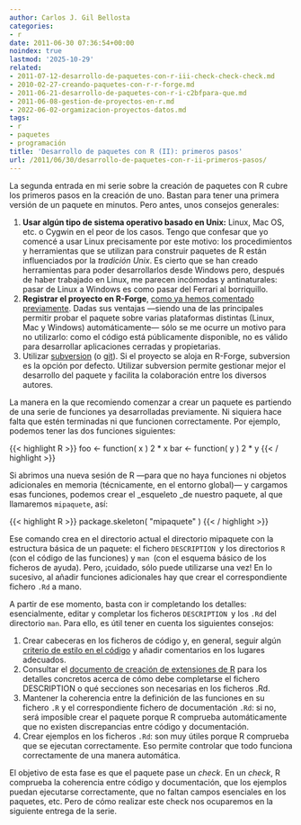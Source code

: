 ```yaml
---
author: Carlos J. Gil Bellosta
categories:
- r
date: 2011-06-30 07:36:54+00:00
noindex: true
lastmod: '2025-10-29'
related:
- 2011-07-12-desarrollo-de-paquetes-con-r-iii-check-check-check.md
- 2010-02-27-creando-paquetes-con-r-r-forge.md
- 2011-06-21-desarrollo-de-paquetes-con-r-i-c2bfpara-que.md
- 2011-06-08-gestion-de-proyectos-en-r.md
- 2022-06-02-orgamizacion-proyectos-datos.md
tags:
- r
- paquetes
- programación
title: 'Desarrollo de paquetes con R (II): primeros pasos'
url: /2011/06/30/desarrollo-de-paquetes-con-r-ii-primeros-pasos/
---
```


La segunda entrada en mi serie sobre la creación de paquetes con R cubre los primeros pasos en la creación de uno. Bastan para tener una primera versión de un paquete en minutos. Pero antes, unos consejos generales:

1. **Usar algún tipo de sistema operativo basado en Unix:** Linux, Mac OS, etc. o Cygwin en el peor de los casos. Tengo que confesar que yo comencé a usar Linux precisamente por este motivo: los procedimientos y herramientas que se utilizan para construir paquetes de R están influenciados por la _tradición Unix_. Es cierto que se han creado herramientas para poder desarrollarlos desde Windows pero, después de haber trabajado en Linux, me parecen incómodas y antinaturales: pasar de Linux a Windows es como pasar del Ferrari al borriquillo.
2. **Registrar el proyecto en R-Forge**, [como ya hemos comentado previamente](https://datanalytics.com/2010/02/27/creando-paquetes-con-r-r-forge/). Dadas sus ventajas —siendo una de las principales permitir probar el paquete sobre varias plataformas distintas (Linux, Mac y Windows) automáticamente— sólo se me ocurre un motivo para no utilizarlo: como el código está públicamente disponible, no es válido para desarrollar aplicaciones cerradas y propietarias.
3. Utilizar [subversion](https://datanalytics.com/2011/06/13/minitutorial-de-subversion/) (o [git](http://git-scm.com/)). Si el proyecto se aloja en R-Forge, subversion es la opción por defecto. Utilizar subversion permite gestionar mejor el desarrollo del paquete y facilita la colaboración entre los diversos autores.

La manera en la que recomiendo comenzar a crear un paquete es partiendo de una serie de funciones ya desarrolladas previamente. Ni siquiera hace falta que estén terminadas ni que funcionen correctamente. Por ejemplo, podemos tener las dos funciones siguientes:

{{< highlight R >}}
foo <- function( x ) 2 * x
bar <- function( y ) 2 * y
{{< / highlight >}}

Si abrimos una nueva sesión de R —para que no haya funciones ni objetos adicionales en memoria (técnicamente, en el entorno global)— y cargamos esas funciones, podemos crear el _esqueleto _de nuestro paquete, al que llamaremos `mipaquete`, así:

{{< highlight R >}}
package.skeleton( "mipaquete" )
{{< / highlight >}}

Ese comando crea en el directorio actual el directorio mipaquete con la estructura básica de un paquete: el fichero `DESCRIPTION `y los directorios `R `(con el código de las funciones) y `man `(con el esquema básico de los ficheros de ayuda). Pero, ¡cuidado, sólo puede utilizarse una vez! En lo sucesivo, al añadir funciones adicionales hay que crear el correspondiente fichero `.Rd` a mano.

A partir de ese momento, basta con ir completando los detalles: esencialmente, editar y completar los ficheros `DESCRIPTION `y los `.Rd` del directorio `man`. Para ello, es útil tener en cuenta los siguientes consejos:

1. Crear cabeceras en los ficheros de código y, en general, seguir algún [criterio de estilo en el código](http://www.datanalytics.com/guia_estilo_r.html) y añadir comentarios en los lugares adecuados.
2. Consultar el [documento de creación de extensiones de R](http://cran.r-project.org/doc/manuals/R-exts.pdf) para los detalles concretos acerca de cómo debe completarse el fichero DESCRIPTION o qué secciones son necesarias en los ficheros .Rd.
3. Mantener la coherencia entre la definición de las funciones en su fichero `.R` y el correspondiente fichero de documentación `.Rd`: si no, será imposible crear el paquete porque R comprueba automáticamente que no existen discrepancias entre código y documentación.
4. Crear ejemplos en los ficheros `.Rd`: son muy útiles porque R comprueba que se ejecutan correctamente. Eso permite controlar que todo funciona correctamente de una manera automática.

El objetivo de esta fase es que el paquete pase un _check_. En un _check_, R comprueba la coherencia entre código y documentación, que los ejemplos puedan ejecutarse correctamente, que no faltan campos esenciales en los paquetes, etc. Pero de cómo realizar este check nos ocuparemos en la siguiente entrega de la serie.
